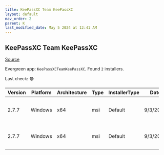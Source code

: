 ```yaml
---
title: KeePassXC Team KeePassXC
layout: default
nav_order: 2
parent: K
last_modified_date: May 5 2024 at 12:41 AM
---
```


## KeePassXC Team KeePassXC

[Source](https://keepassxc.org/)

Evergreen app: `KeePassXCTeamKeePassXC`. Found `2` installers.

Last check: 🟢

| Version | Platform | Architecture | Type | InstallerType | Date     | Size     | URI                                                                                                                                                                                                                        |
| ------- | -------- | ------------ | ---- | ------------- | -------- | -------- | -------------------------------------------------------------------------------------------------------------------------------------------------------------------------------------------------------------------------- |
| 2.7.7   | Windows  | x64          | msi  | Default       | 9/3/2024 | 55402496 | [https://github.com/keepassxreboot/keepassxc/releases/download/2.7.7/KeePassXC-2.7.7-Win64-LegacyWindows.msi](https://github.com/keepassxreboot/keepassxc/releases/download/2.7.7/KeePassXC-2.7.7-Win64-LegacyWindows.msi) |
| 2.7.7   | Windows  | x64          | msi  | Default       | 9/3/2024 | 34353152 | [https://github.com/keepassxreboot/keepassxc/releases/download/2.7.7/KeePassXC-2.7.7-Win64.msi](https://github.com/keepassxreboot/keepassxc/releases/download/2.7.7/KeePassXC-2.7.7-Win64.msi)                             |
